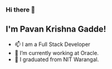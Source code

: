 ### Hi there 👋

## I'm Pavan Krishna Gadde!

- 📫 I am a Full Stack Developer
- 🔭 I’m currently working at Oracle.
- 🌱 I graduated from NIT Warangal.

<!--
**PavanKrishnaGadde/PavanKrishnaGadde** is a ✨ _special_ ✨ repository because its `README.md` (this file) appears on your GitHub profile.

Here are some ideas to get you started:

- 🔭 I’m currently working on ...
- 🌱 I’m currently learning ...
- 👯 I’m looking to collaborate on ...
- 🤔 I’m looking for help with ...
- 💬 Ask me about ...
- 📫 How to reach me: ...
- 😄 Pronouns: ...
- ⚡ Fun fact: ...
-->
